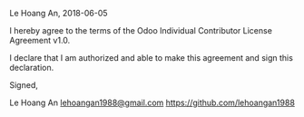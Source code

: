 Le Hoang An, 2018-06-05

I hereby agree to the terms of the Odoo Individual Contributor License
Agreement v1.0.

I declare that I am authorized and able to make this agreement and sign this
declaration.

Signed,

Le Hoang An lehoangan1988@gmail.com https://github.com/lehoangan1988
